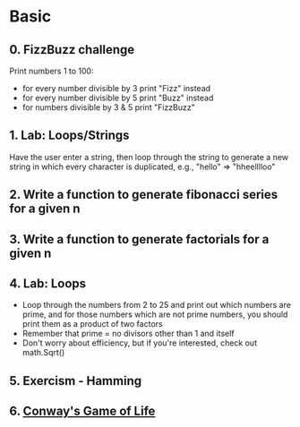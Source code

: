 # Basic

## 0. FizzBuzz challenge

Print numbers 1 to 100:
  - for every number divisible by 3 print "Fizz" instead
  - for every number divisible by 5 print "Buzz" instead
  - for numbers divisible by 3 & 5 print "FizzBuzz"

## 1. Lab: Loops/Strings

Have the user enter a string, then loop through the string to generate a new string in which every character is duplicated, e.g., "hello" => "hheelllloo"

## 2. Write a function to generate fibonacci series for a given n

## 3. Write a function to generate factorials for a given n

## 4. Lab: Loops

* Loop through the numbers from 2 to 25 and print out which numbers are prime, and for those numbers which are not prime numbers, you should print them as a product of two factors
* Remember that prime = no divisors other than 1 and itself
* Don't worry about efficiency, but if you're interested, check out math.Sqrt()

## 5. Exercism - Hamming

## 6. [Conway's Game of Life](https://en.wikipedia.org/wiki/Conway%27s_Game_of_Life)
